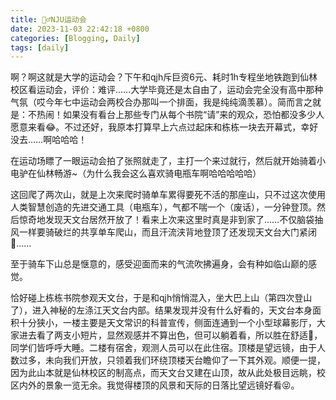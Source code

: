 ```yaml
---
title: 🚴‍♂️NJU运动会
date: 2023-11-03 22:42:18 +0800
categories: [Blogging, Daily]
tags: [daily]
---
```


啊？啊这就是大学的运动会？下午和qjh斥巨资6元、耗时1h专程坐地铁跑到仙林校区看运动会，评价：难评……大学毕竟还是太自由了，运动会完全没有高中那种气氛（哎今年七中运动会两校合办那叫一个排面，我是纯纯滴羡慕）。简而言之就是：不热闹！如果没有看台上那些专门从每个书院“请”来的观众，恐怕都没多少人愿意来看😂。不过还好，我原本打算早上六点过起床和栋栋一块去开幕式，幸好没去……啊哈哈哈！

在运动场瞟了一眼运动会拍了张照就走了，主打一个来过就行，然后就开始骑着小电驴在仙林畅游~（为什么我会这么喜欢骑电瓶车啊哈哈哈哈哈）

这回爬了两次山，就是上次来爬时骑单车累得要死不活的那座山，只不过这次使用人类智慧创造的先进交通工具（电瓶车），气都不喘一个（废话），一分钟登顶。然后惊奇地发现天文台居然开放了！看来上次来这里时真是非到家了……不仅脑袋抽风一样要骑破烂的共享单车爬山，而且汗流浃背地登顶了还发现天文台大门紧闭🤡……

至于骑车下山总是惬意的，感受迎面而来的气流吹拂遍身，会有种如临山巅的感觉。

恰好碰上栋栋书院参观天文台，于是和qjh悄悄混入，坐大巴上山（第四次登山了），进入神秘的左涤江天文台内部。结果发现并没有什么好看的，天文台本身面积十分狭小，一楼主要是天文常识的科普宣传，侧面连通到一个小型球幕影厅，大家进去看了两支小短片，显然观感并不算出色，但可以躺着看，所以胜在舒适🥱，同学们皆呼呼大睡。二楼有宿舍，观测人员可以在此住宿。顶楼是望远镜，由于人数过多，未向我们开放，只领着我们环绕顶楼天台瞻仰了一下其外观。顺便一提，因为此山本就是仙林校区的制高点，而天文台又建在山顶，故从此处极目远眺，校区内外的景象一览无余。我觉得楼顶的风景和天际的日落比望远镜好看😝。
